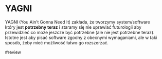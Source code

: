 # YAGNI

YAGNI (You Ain't Gonna Need It) zakłada, że tworzymy system/software który jest **potrzebny teraz** i staramy się nie uprawiać futurologii aby przewidzieć co może jeszcze być potrzebne (ale nie jest potrzebne teraz). Istotne jest aby pisać software zgodny z obecnymi wymaganiami, ale w taki sposób, żeby mieć możliwość łatwo go rozszerzać.

#review